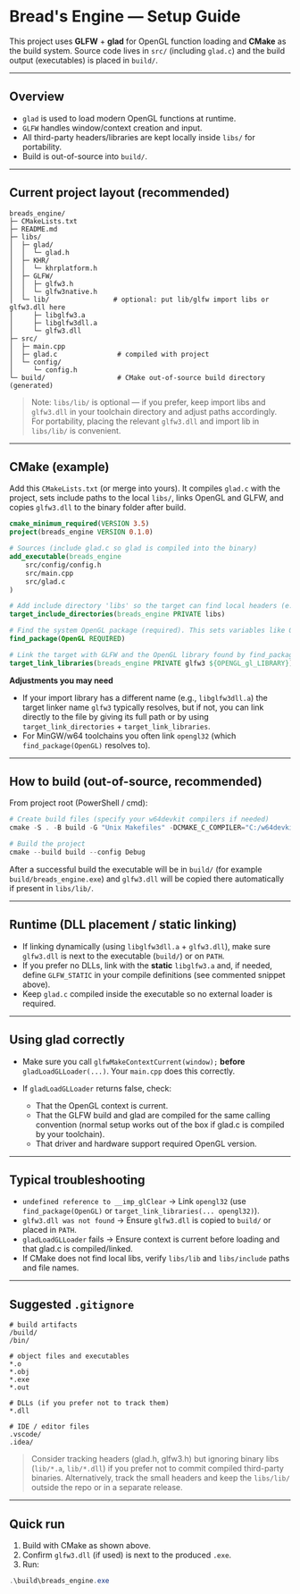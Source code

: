 # Bread's Engine — Setup Guide

This project uses **GLFW** + **glad** for OpenGL function loading and **CMake** as the build system.
Source code lives in `src/` (including `glad.c`) and the build output (executables) is placed in `build/`.

---

## Overview

* `glad` is used to load modern OpenGL functions at runtime.
* `GLFW` handles window/context creation and input.
* All third-party headers/libraries are kept locally inside `libs/` for portability.
* Build is out-of-source into `build/`.

---

## Current project layout (recommended)

```
breads_engine/
├─ CMakeLists.txt
├─ README.md
├─ libs/
│  ├─ glad/
│  │  └─ glad.h
│  ├─ KHR/
│  │  └─ khrplatform.h
│  ├─ GLFW/
│  │  ├─ glfw3.h
│  │  └─ glfw3native.h
│  └─ lib/                # optional: put lib/glfw import libs or glfw3.dll here
│     ├─ libglfw3.a
│     ├─ libglfw3dll.a
│     └─ glfw3.dll
├─ src/
│  ├─ main.cpp
│  ├─ glad.c               # compiled with project
│  └─ config/
│     └─ config.h
└─ build/                  # CMake out-of-source build directory (generated)
```

> Note: `libs/lib/` is optional — if you prefer, keep import libs and `glfw3.dll` in your toolchain directory and adjust paths accordingly. For portability, placing the relevant `glfw3.dll` and import lib in `libs/lib/` is convenient.

---

## CMake (example)

Add this `CMakeLists.txt` (or merge into yours). It compiles `glad.c` with the project, sets include paths to the local `libs/`, links OpenGL and GLFW, and copies `glfw3.dll` to the binary folder after build.

```cmake
cmake_minimum_required(VERSION 3.5)
project(breads_engine VERSION 0.1.0)

# Sources (include glad.c so glad is compiled into the binary)
add_executable(breads_engine 
    src/config/config.h 
    src/main.cpp 
    src/glad.c
)

# Add include directory 'libs' so the target can find local headers (e.g., glad, GLFW)
target_include_directories(breads_engine PRIVATE libs)

# Find the system OpenGL package (required). This sets variables like OPENGL_gl_LIBRARY
find_package(OpenGL REQUIRED)

# Link the target with GLFW and the OpenGL library found by find_package
target_link_libraries(breads_engine PRIVATE glfw3 ${OPENGL_gl_LIBRARY})
```

**Adjustments you may need**

* If your import library has a different name (e.g., `libglfw3dll.a`) the target linker name `glfw3` typically resolves, but if not, you can link directly to the file by giving its full path or by using `target_link_directories` + `target_link_libraries`.
* For MinGW/w64 toolchains you often link `opengl32` (which `find_package(OpenGL)` resolves to).

---

## How to build (out-of-source, recommended)

From project root (PowerShell / cmd):

```powershell
# Create build files (specify your w64devkit compilers if needed)
cmake -S . -B build -G "Unix Makefiles" -DCMAKE_C_COMPILER="C:/w64devkit/bin/gcc.exe" -DCMAKE_CXX_COMPILER="C:/w64devkit/bin/g++.exe"

# Build the project
cmake --build build --config Debug
```

After a successful build the executable will be in `build/` (for example `build/breads_engine.exe`) and `glfw3.dll` will be copied there automatically if present in `libs/lib/`.

---

## Runtime (DLL placement / static linking)

* If linking dynamically (using `libglfw3dll.a` + `glfw3.dll`), make sure `glfw3.dll` is next to the executable (`build/`) or on `PATH`.
* If you prefer no DLLs, link with the **static** `libglfw3.a` and, if needed, define `GLFW_STATIC` in your compile definitions (see commented snippet above).
* Keep `glad.c` compiled inside the executable so no external loader is required.

---

## Using glad correctly

* Make sure you call `glfwMakeContextCurrent(window);` **before** `gladLoadGLLoader(...)`. Your `main.cpp` does this correctly.
* If `gladLoadGLLoader` returns false, check:

  * That the OpenGL context is current.
  * That the GLFW build and glad are compiled for the same calling convention (normal setup works out of the box if glad.c is compiled by your toolchain).
  * That driver and hardware support required OpenGL version.

---

## Typical troubleshooting

* `undefined reference to __imp_glClear` → Link `opengl32` (use `find_package(OpenGL)` or `target_link_libraries(... opengl32)`).
* `glfw3.dll was not found` → Ensure `glfw3.dll` is copied to `build/` or placed in `PATH`.
* `gladLoadGLLoader` fails → Ensure context is current before loading and that glad.c is compiled/linked.
* If CMake does not find local libs, verify `libs/lib` and `libs/include` paths and file names.

---

## Suggested `.gitignore`

```
# build artifacts
/build/
/bin/

# object files and executables
*.o
*.obj
*.exe
*.out

# DLLs (if you prefer not to track them)
*.dll

# IDE / editor files
.vscode/
.idea/
```

> Consider tracking headers (glad.h, glfw3.h) but ignoring binary libs (`lib/*.a`, `lib/*.dll`) if you prefer not to commit compiled third-party binaries. Alternatively, track the small headers and keep the `libs/lib/` outside the repo or in a separate release.

---

## Quick run

1. Build with CMake as shown above.
2. Confirm `glfw3.dll` (if used) is next to the produced `.exe`.
3. Run:

```powershell
.\build\breads_engine.exe
```